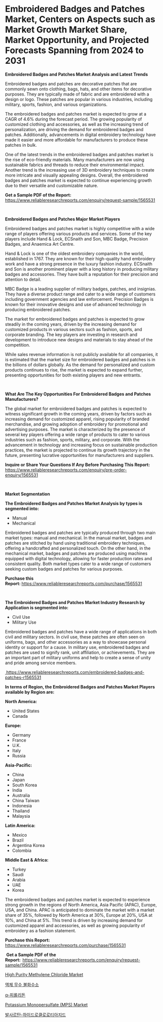 <p><h1>Embroidered Badges and Patches Market, Centers on Aspects such as Market Growth Market Share, Market Opportunity, and Projected Forecasts Spanning from 2024 to 2031</h1></p><p><strong>Embroidered Badges and Patches Market Analysis and Latest Trends</strong></p>
<p><p>Embroidered badges and patches are decorative patches that are commonly sewn onto clothing, bags, hats, and other items for decorative purposes. They are typically made of fabric and are embroidered with a design or logo. These patches are popular in various industries, including military, sports, fashion, and various organizations.</p><p>The embroidered badges and patches market is expected to grow at a CAGR of 4.6% during the forecast period. The growing popularity of customized clothing and accessories, as well as the increasing trend of personalization, are driving the demand for embroidered badges and patches. Additionally, advancements in digital embroidery technology have made it easier and more affordable for manufacturers to produce these patches in bulk.</p><p>One of the latest trends in the embroidered badges and patches market is the rise of eco-friendly materials. Many manufacturers are now using sustainable fabrics and threads to reduce their environmental impact. Another trend is the increasing use of 3D embroidery techniques to create more intricate and visually appealing designs. Overall, the embroidered badges and patches market is expected to continue experiencing growth due to their versatile and customizable nature.</p></p>
<p><strong>Get a Sample PDF of the Report:&nbsp;</strong> <a href="https://www.reliableresearchreports.com/enquiry/request-sample/1565531">https://www.reliableresearchreports.com/enquiry/request-sample/1565531</a></p>
<p>&nbsp;</p>
<p><strong>Embroidered Badges and Patches Major Market Players</strong></p>
<p><p>Embroidered badges and patches market is highly competitive with a wide range of players offering various products and services. Some of the key players include Hand & Lock, ECSnaith and Son, MBC Badge, Precision Badges, and Anaemica Art Centre.</p><p>Hand & Lock is one of the oldest embroidery companies in the world, established in 1767. They are known for their high-quality hand embroidery work and have a strong presence in the luxury fashion industry. ECSnaith and Son is another prominent player with a long history in producing military badges and accessories. They have built a reputation for their precision and attention to detail.</p><p>MBC Badge is a leading supplier of military badges, patches, and insignias. They have a diverse product range and cater to a wide range of customers including government agencies and law enforcement. Precision Badges is known for their innovative designs and use of advanced technology in producing embroidered patches.</p><p>The market for embroidered badges and patches is expected to grow steadily in the coming years, driven by the increasing demand for customized products in various sectors such as fashion, sports, and corporate branding. The key players are investing in research and development to introduce new designs and materials to stay ahead of the competition.</p><p>While sales revenue information is not publicly available for all companies, it is estimated that the market size for embroidered badges and patches is in the billions of dollars globally. As the demand for personalized and custom products continues to rise, the market is expected to expand further, presenting opportunities for both existing players and new entrants.</p></p>
<p>&nbsp;</p>
<p><strong>What Are The Key Opportunities For Embroidered Badges and Patches Manufacturers?</strong></p>
<p><p>The global market for embroidered badges and patches is expected to witness significant growth in the coming years, driven by factors such as increasing demand for customized apparel, rising popularity of branded merchandise, and growing adoption of embroidery for promotional and advertising purposes. The market is characterized by the presence of several key players offering a wide range of products to cater to various industries such as fashion, sports, military, and corporate. With the advancement in technology and increasing focus on sustainable production practices, the market is projected to continue its growth trajectory in the future, presenting lucrative opportunities for manufacturers and suppliers.</p></p>
<p><strong>Inquire or Share Your Questions If Any Before Purchasing This Report:</strong> <a href="https://www.reliableresearchreports.com/enquiry/pre-order-enquiry/1565531">https://www.reliableresearchreports.com/enquiry/pre-order-enquiry/1565531</a></p>
<p>&nbsp;</p>
<p><strong>Market Segmentation</strong></p>
<p><strong>The Embroidered Badges and Patches Market Analysis by types is segmented into:</strong></p>
<p><ul><li>Manual</li><li>Mechanical</li></ul></p>
<p><p>Embroidered badges and patches are typically produced through two main market types: manual and mechanical. In the manual market, badges and patches are stitched by hand using traditional embroidery techniques, offering a handcrafted and personalized touch. On the other hand, in the mechanical market, badges and patches are produced using machines equipped with digital technology, allowing for faster production rates and consistent quality. Both market types cater to a wide range of customers seeking custom badges and patches for various purposes.</p></p>
<p><strong>Purchase this Report:&nbsp;</strong><a href="https://www.reliableresearchreports.com/purchase/1565531">https://www.reliableresearchreports.com/purchase/1565531</a></p>
<p>&nbsp;</p>
<p><strong>The Embroidered Badges and Patches Market Industry Research by Application is segmented into:</strong></p>
<p><ul><li>Civil Use</li><li>Military Use</li></ul></p>
<p><p>Embroidered badges and patches have a wide range of applications in both civil and military sectors. In civil use, these patches are often seen on uniforms, bags, and other accessories as a way to showcase personal identity or support for a cause. In military use, embroidered badges and patches are used to signify rank, unit affiliation, or achievements. They are an important part of military uniforms and help to create a sense of unity and pride among service members.</p></p>
<p><a href="https://www.reliableresearchreports.com/embroidered-badges-and-patches-r1565531">&nbsp;https://www.reliableresearchreports.com/embroidered-badges-and-patches-r1565531</a></p>
<p><strong>In terms of Region, the Embroidered Badges and Patches Market Players available by Region are:</strong></p>
<p>
    <p> <strong> North America: </strong>
        <ul>
            <li>United States</li>
            <li>Canada</li>
        </ul>
        </p> 
    <p> <strong> Europe: </strong>
        <ul>
            <li>Germany</li>
            <li>France</li>
            <li>U.K.</li>
            <li>Italy</li>
            <li>Russia</li>
        </ul>
        </p> 
    <p> <strong> Asia-Pacific: </strong>
        <ul>
            <li>China</li>
            <li>Japan</li>
            <li>South Korea</li>
            <li>India</li>
            <li>Australia</li>
            <li>China Taiwan</li>
            <li>Indonesia</li>
            <li>Thailand</li>
            <li>Malaysia</li>
        </ul>
        </p> 
    <p> <strong> Latin America: </strong>
        <ul>
            <li>Mexico</li>
            <li>Brazil</li>
            <li>Argentina Korea</li>
            <li>Colombia</li>
        </ul>
        </p> 
    <p> <strong> Middle East & Africa: </strong>
        <ul>
            <li>Turkey</li>
            <li>Saudi</li>
            <li>Arabia</li>
            <li>UAE</li>
            <li>Korea</li>
        </ul>
    </p>
    </p>
<p><p>The embroidered badges and patches market is expected to experience strong growth in the regions of North America, Asia Pacific (APAC), Europe, USA, and China. APAC is anticipated to dominate the market with a market share of 35%, followed by North America at 30%, Europe at 20%, USA at 10%, and China at 5%. This trend is driven by increasing demand for customized apparel and accessories, as well as growing popularity of embroidery as a fashion statement.</p></p>
<p><strong>Purchase this Report: </strong><a href="https://www.reliableresearchreports.com/purchase/1565531">https://www.reliableresearchreports.com/purchase/1565531</a></p>
<p>&nbsp;<strong>Get a Sample PDF of the Report:&nbsp;&nbsp;</strong><a href="https://www.reliableresearchreports.com/enquiry/request-sample/1565531">https://www.reliableresearchreports.com/enquiry/request-sample/1565531</a></p>
<p><strong></strong></p>
<p><p><a href="https://github.com/Sinjinluong3e0awx2m195k76/Market-Research-Report-List-3/blob/main/high-purity-methylene-chloride-market.md">High Purity Methylene Chloride Market</a></p><p><a href="https://github.com/rick7624/Market-Research-Report-List-1/blob/main/7738344147050.md">액체 무수 불화수소</a></p><p><a href="https://medium.com/@angelardelean202220221/%EC%95%8C%ED%8C%8C-%ED%94%BC%EB%A1%A4%EB%A6%AC%EB%8F%88-%EC%8B%9C%EC%9E%A5-%EA%B7%9C%EB%AA%A8-%EC%A0%90%EC%9C%A0%EC%9C%A8-%EB%B0%8F-%ED%8A%B8%EB%A0%8C%EB%93%9C-%EB%B6%84%EC%84%9D-%EB%B3%B4%EA%B3%A0%EC%84%9C-%EC%A0%9C%ED%92%88-%EC%82%B0%EC%97%85%EC%9A%A9-%EB%93%B1%EA%B8%89-%EC%A0%9C%EC%95%BD-%EB%93%B1%EA%B8%89-%EB%B3%84-%EA%B7%B8%EB%A6%AC%EA%B3%A0-%EC%84%B8%EA%B7%B8%EB%A8%BC%ED%8A%B8-%EC%98%88%EC%B8%A1-2024-2031-4b99ac6b06f6">α-피롤리돈</a></p><p><a href="https://github.com/shotows/Market-Research-Report-List-3/blob/main/potassium-monopersulfate-mps-market.md">Potassium Monopersulfate (MPS) Market</a></p><p><a href="https://medium.com/@pepo3k/%EA%B8%80%EB%A1%9C%EB%B2%8C-%EB%B0%9C%EC%82%AC%EB%A5%B4%ED%83%84-%ED%95%98%EC%9D%B4%EB%93%9C%EB%A1%9C%ED%81%B4%EB%A1%9C%EB%A1%9C%ED%8B%B0%EC%95%84%EC%A7%80%EB%93%9C-%EC%8B%9C%EC%9E%A5%EC%9D%80-2024%EB%85%84%EB%B6%80%ED%84%B0-2031%EB%85%84%EA%B9%8C%EC%A7%80%EC%9D%98-%EA%B8%B0%EA%B0%84%EC%97%90-%EC%9D%98-%EC%97%B0%ED%8F%89%EA%B7%A0-%EC%84%B1%EC%9E%A5%EB%A5%A0-cagr-%EB%A1%9C-%EC%84%B1%EC%9E%A5%ED%95%A0-%EA%B2%83%EC%9C%BC%EB%A1%9C-%EC%98%88%EC%B8%A1%EB%90%A9%EB%8B%88%EB%8B%A4-12ec2f5eced5">발사르탄-하이드로클로로티아지드</a></p></p>